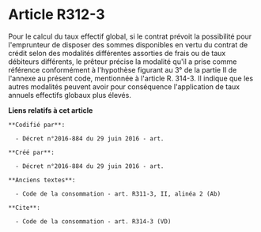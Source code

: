 # Article R312-3

Pour le calcul du taux effectif global, si le contrat prévoit la possibilité pour l'emprunteur de disposer des sommes
disponibles en vertu du contrat de crédit selon des modalités différentes assorties de frais ou de taux débiteurs différents,
le prêteur précise la modalité qu'il a prise comme référence conformément à l'hypothèse figurant au 3° de la partie II de
l'annexe au présent code, mentionnée à l'article R. 314-3. Il indique que les autres modalités peuvent avoir pour conséquence
l'application de taux annuels effectifs globaux plus élevés.

**Liens relatifs à cet article**

	**Codifié par**:

	  - Décret n°2016-884 du 29 juin 2016 - art.

	**Créé par**:

	  - Décret n°2016-884 du 29 juin 2016 - art.

	**Anciens textes**:

	  - Code de la consommation - art. R311-3, II, alinéa 2 (Ab)

	**Cite**:

	  - Code de la consommation - art. R314-3 (VD)

